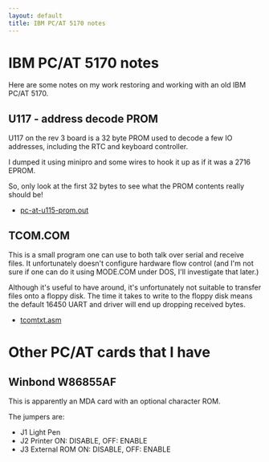 ```yaml
---
layout: default
title: IBM PC/AT 5170 notes
---
```


# IBM PC/AT 5170 notes

Here are some notes on my work restoring and working with
an old IBM PC/AT 5170.

## U117 - address decode PROM

U117 on the rev 3 board is a 32 byte PROM used to decode
a few IO addresses, including the RTC and keyboard controller.

I dumped it using minipro and some wires to hook it up
as if it was a 2716 EPROM.

So, only look at the first 32 bytes to see what the PROM
contents really should be!

 * [pc-at-u115-prom.out](pc-at-u115-prom.out)

## TCOM.COM

This is a small program one can use to both talk over serial
and receive files.  It unfortunately doesn't configure
hardware flow control (and I'm not sure if one can do it
using MODE.COM under DOS, I'll investigate that later.)

Although it's useful to have around, it's unfortunately
not suitable to transfer files onto a floppy disk.
The time it takes to write to the floppy disk means
the default 16450 UART and driver will end up dropping
received bytes.

 * [tcomtxt.asm](tcomtxt.asm)

# Other PC/AT cards that I have

## Winbond W86855AF

This is apparently an MDA card with an optional character ROM.

The jumpers are:

 * J1 Light Pen
 * J2 Printer ON: DISABLE, OFF: ENABLE
 * J3 External ROM ON: DISABLE, OFF: ENABLE
